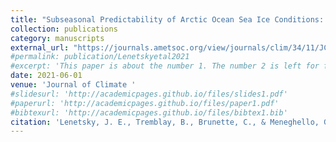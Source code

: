 ```yaml
---
title: "Subseasonal Predictability of Arctic Ocean Sea Ice Conditions: Bering Strait and Ekman-Driven Ocean Heat Transport"
collection: publications
category: manuscripts
external_url: "https://journals.ametsoc.org/view/journals/clim/34/11/JCLI-D-20-0544.1.xml"
#permalink: publication/Lenetskyetal2021
#excerpt: 'This paper is about the number 1. The number 2 is left for future work.'
date: 2021-06-01
venue: 'Journal of Climate '
#slidesurl: 'http://academicpages.github.io/files/slides1.pdf'
#paperurl: 'http://academicpages.github.io/files/paper1.pdf'
#bibtexurl: 'http://academicpages.github.io/files/bibtex1.bib'
citation: 'Lenetsky, J. E., Tremblay, B., Brunette, C., & Meneghello, G. (2021). Sub-seasonal predictability of Arctic Ocean sea ice conditions: Bering Strait and Ekman-driven ocean heat transport. Journal of Climate, 34(11), 4449–4462. DOI: 10.1175/JCLI-D-20-0544.1'
---
```


<!-- The contents above will be part of a list of publications, if the user clicks the link for the publication than the contents of section will be rendered as a full page, allowing you to provide more information about the paper for the reader. When publications are displayed as a single page, the contents of the above "citation" field will automatically be included below this section in a smaller font. -->
